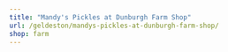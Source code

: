 ```yaml
---
title: "Mandy's Pickles at Dunburgh Farm Shop"
url: /geldeston/mandys-pickles-at-dunburgh-farm-shop/
shop: farm
---
```

